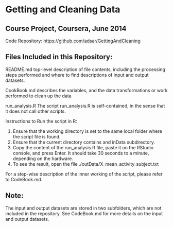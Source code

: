 Getting and Cleaning Data 
==================================================================
Course Project, Coursera, June 2014
-----------------------------------
Code Repository:   https://github.com/adsar/GettingAndCleaning

Files Included in this Repository:
---------------------------------
README.md
  top-level description of file contents, including the processing
  steps performed and where to find descriptions of input and output datasets.

CookBook.md
  describes the variables, and the data transformations or work 
  performed to clean up the data

run_analysis.R
  The script run_analysis.R is self-contained, in the sense that it
  does not call other scripts.

  Instructions to Run the script in R:
  1. Ensure that the working directory is set to the same local
     folder where the script file is found.
  2. Ensure that the current directory contains and inData 
     subdirectory.
  3. Copy the content of the run_analysis.R file, paste it on
     the RStudio console, and press Enter.
     It should take 30 seconds to a minute, depending on the
     hardware.
  4. To see the result, open the file
     ./outData/X_mean_activity_subject.txt
  
  For a step-wise description of the inner working of the script, 
  please refer to CodeBook.md.

Note:
-----
The input and output datasets are stored in two subfolders,
which are not included in the repository. See CodeBook.md for 
more details on the input and output datasets.

